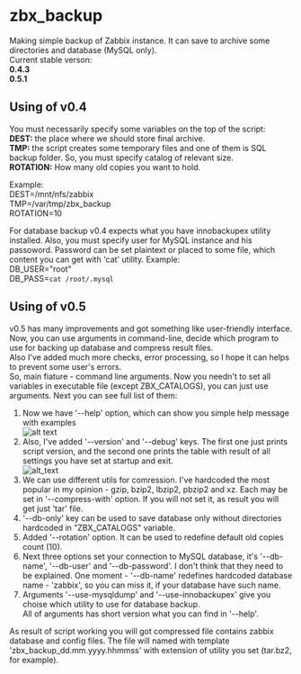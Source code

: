 # zbx_backup
Making simple backup of Zabbix instance. It can save to archive some directories and database (MySQL only).  
Current stable verson:  
<b>0.4.3</b>  
<b>0.5.1</b>  

## Using of v0.4
You must necessarily specify some variables on the top of the script:  
<b>DEST:</b> the place where we should store final archive.  
<b>TMP:</b> the script creates some temporary files and one of them is SQL backup folder. So, you must specify catalog of relevant size.  
<b>ROTATION:</b> How many old copies you want to hold.

Example:  
DEST=/mnt/nfs/zabbix  
TMP=/var/tmp/zbx_backup  
ROTATION=10  

For database backup v0.4 expects what you have innobackupex utility installed. Also, you must specify user for MySQL instance and his passoword. Password can be set plaintext or placed to some file, which content you can get with 'cat' utility.
Example:  
DB_USER="root"  
DB_PASS=`cat /root/.mysql`  

## Using of v0.5
v0.5 has many improvements and got something like user-friendly interface.  
Now, you can use arguments in command-line, decide which program to use for backing up database and compress result files.  
Also I've added much more checks, error processing, so I hope it can helps to prevent some user's errors.  
So, main fiature - command line arguments. Now you needn't to set all variables in executable file (except ZBX_CATALOGS), you can just use arguments. Next you can see full list of them:  
1. Now we have '--help' option, which can show you simple help message with examples  
![alt text](https://pp.userapi.com/c639426/v639426269/57d44/f4GP3k8HbKs.jpg)  
2. Also, I've added '--version' and '--debug' keys. The first one just prints script version, and the second one prints the table with result of all settings you have set at startup and exit.  
![alt_text](https://pp.userapi.com/c639426/v639426141/675f0/0JHhrLK4oQA.jpg)  
3. We can use different utils for comression. I've hardcoded the most popular in my opinion - gzip, bzip2, lbzip2, pbzip2 and xz. Each may be set in '--compress-with' option. If you will not set it, as result you will get just 'tar' file.  
4. '--db-only' key can be used to save database only without directories hardcoded in "ZBX_CATALOGS" variable.  
5. Added '--rotation' option. It can be used to redefine default old copies count (10).  
6. Next three options set your connection to MySQL database, it's '--db-name', '--db-user' and '--db-password'. I don't think that they need to be explained. One moment - '--db-name' redefines hardcoded database name - 'zabbix', so you can miss it, if your database have such name.  
7. Arguments '--use-mysqldump' and '--use-innobackupex' give you choise which utility to use for database backup.  
All of arguments has short version what you can find in '--help'.

As result of script working you will got compressed file contains zabbix database and config files. The file will named with template 'zbx_backup_dd.mm.yyyy.hhmmss' with extension of utility you set (tar.bz2, for example).
